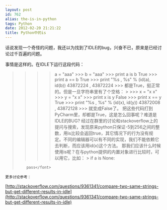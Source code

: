 ```yaml
---
layout: post
id: 762
alias: the-is-in-python
tags: Python
date: 2012-02-20 21:21:22
title: Python中的is
---
```


话说发现一个奇怪的问题，我还以为找到了IDLE的bug，兴奋不已，原来是已经讨论过千百遍的问题。

事情是这样的。在IDLE下运行这段代码：

> >>> a = "aaa"
>     >>> b = "aaa"
>     >>> print a is b
>     True
>     >>> print a == b
>     True
>     >>> print "%s , %s" % (id(a), id(b))
>     43872224 , 43872224
>     >>> 
    都是True，挺正常的。但是一旦字符串里有了个空格：
    > >>> x = "x x"
>     >>> y = "x x"
>     >>> print x is y
>     False
>     >>> print x == y
>     True
>     >>> print "%s , %s" % (id(x), id(y))
>     43872008 , 43872128
>     >>> 
    就变成False了。
    把这些代码打到PyCharm里，却都是True，这是怎么回事呢？难道是IDLE的BUG?
    经过在群里的讨论和stackoverflow上的提问与搜索，发现原来python只保证-5到256之间的整数，用is比较会返回true，其它情况下的行为没有规定。不同的编辑器可以有不同的实现，我们不能依赖它去判断，而应该用id(x)这个方法。
    那我们应该什么时候使用is呢？在与python提供的内置对象进行比较时，可以用它，比如：
    > <font style="background-color: #ffffff">if a is None:
> 
>         pass</font>
    更多讨论参考：

[http://stackoverflow.com/questions/9361341/compare-two-same-strings-but-get-different-results-in-idle](http://stackoverflow.com/questions/9361341/compare-two-same-strings-but-get-different-results-in-idle)
